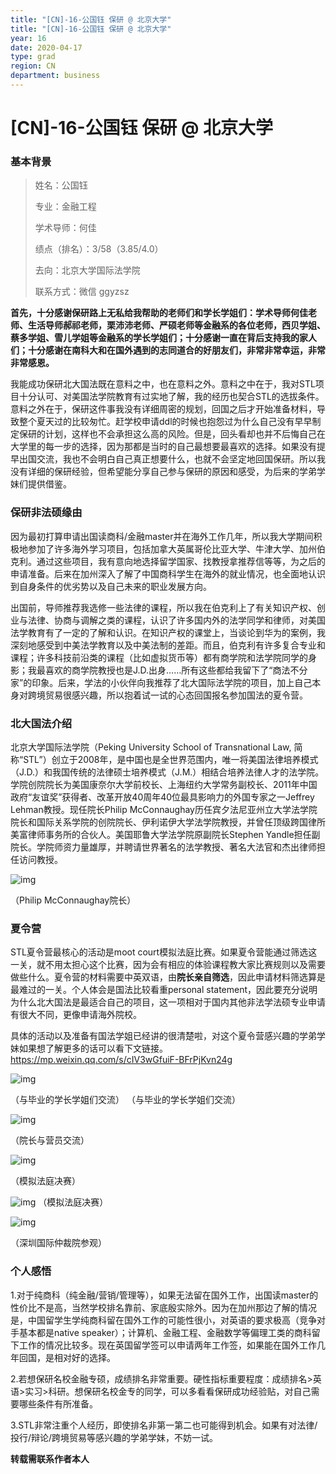 ```yaml
---
title: "[CN]-16-公国钰 保研 @ 北京大学"
title: "[CN]-16-公国钰 保研 @ 北京大学"
year: 16
date: 2020-04-17
type: grad
region: CN
department: business
---
```


# [CN]-16-公国钰 保研 @ 北京大学

### 基本背景

> 姓名：公国钰
>
> 专业：金融工程
>
> 学术导师：何佳
>
> 绩点（排名）：3/58（3.85/4.0）
>
> 去向：北京大学国际法学院
>
> 联系方式：微信 ggyzsz

**首先，十分感谢保研路上无私给我帮助的老师们和学长学姐们：学术导师何佳老师、生活导师郝祁老师，栗沛沛老师、严硕老师等金融系的各位老师，西贝学姐、蔡多学姐、雪儿学姐等金融系的学长学姐们；十分感谢一直在背后支持我的家人们；十分感谢在南科大和在国外遇到的志同道合的好朋友们，非常非常幸运，非常非常感恩。**

我能成功保研北大国法既在意料之中，也在意料之外。意料之中在于，我对STL项目十分认可、对美国法学院教育有过实地了解，我的经历也契合STL的选拔条件。意料之外在于，保研这件事我没有详细周密的规划，回国之后才开始准备材料，导致整个夏天过的比较匆忙。赶学校申请ddl的时候也抱怨过为什么自己没有早早制定保研的计划，这样也不会承担这么高的风险。但是，回头看却也并不后悔自己在大学里的每一步的选择，因为那都是当时的自己最想要最喜欢的选择。如果没有提早出国交流，我也不会明白自己真正想要什么，也就不会坚定地回国保研。所以我没有详细的保研经验，但希望能分享自己参与保研的原因和感受，为后来的学弟学妹们提供借鉴。

### 保研非法硕缘由

因为最初打算申请出国读商科/金融master并在海外工作几年，所以我大学期间积极地参加了许多海外学习项目，包括加拿大英属哥伦比亚大学、牛津大学、加州伯克利。通过这些项目，我有意向地选择留学国家、找教授拿推荐信等等，为之后的申请准备。后来在加州深入了解了中国商科学生在海外的就业情况，也全面地认识到自身条件的优劣势以及自己未来的职业发展方向。

出国前，导师推荐我选修一些法律的课程，所以我在伯克利上了有关知识产权、创业与法律、协商与调解之类的课程，认识了许多国内外的法学同学和律师，对美国法学教育有了一定的了解和认识。在知识产权的课堂上，当谈论到华为的案例，我深刻地感受到中美法学教育以及中美法制的差距。而且，伯克利有许多复合专业和课程；许多科技前沿类的课程（比如虚拟货币等）都有商学院和法学院同学的身影；我最喜欢的商学院教授也是J.D.出身……所有这些都给我留下了“商法不分家”的印象。后来，学法的小伙伴向我推荐了北大国际法学院的项目，加上自己本身对跨境贸易很感兴趣，所以抱着试一试的心态回国报名参加国法的夏令营。

### 北大国法介绍

北京大学国际法学院（Peking University School of Transnational Law, 简称“STL”）创立于2008年，是中国也是全世界范围内，唯一将美国法律培养模式（J.D.）和我国传统的法律硕士培养模式（J.M.）相结合培养法律人才的法学院。学院创院院长为美国康奈尔大学前校长、上海纽约大学常务副校长、2011年中国政府“友谊奖”获得者、改革开放40周年40位最具影响力的外国专家之一Jeffrey Lehman教授。现任院长Philip McConnaughay历任宾夕法尼亚州立大学法学院院长和国际关系学院的创院院长、伊利诺伊大学法学院教授，并曾任顶级跨国律所美富律师事务所的合伙人。美国耶鲁大学法学院原副院长Stephen Yandle担任副院长。学院师资力量雄厚，并聘请世界著名的法学教授、著名大法官和杰出律师担任访问教授。

![img](gongguoyu_1.png)

（Philip McConnaughay院长）

### 夏令营

STL夏令营最核心的活动是moot court模拟法庭比赛。如果夏令营能通过筛选这一关，就不用太担心这个比赛，因为会有相应的体验课程教大家比赛规则以及需要做些什么。夏令营的材料需要中英双语，由**院长亲自筛选**，因此申请材料筛选算是最难过的一关。个人体会是国法比较看重personal statement，因此要充分说明为什么北大国法是最适合自己的项目，这一项相对于国内其他非法学法硕专业申请有很大不同，更像申请海外院校。

具体的活动以及准备有国法学姐已经讲的很清楚啦，对这个夏令营感兴趣的学弟学妹如果想了解更多的话可以看下文链接。https://mp.weixin.qq.com/s/cIV3wGfuiF-BFrPjKvn24g

![img](gongguoyu_2.png)

（与毕业的学长学姐们交流）
（与毕业的学长学姐们交流）

![img](gongguoyu_3.png)

（院长与营员交流）

![img](gongguoyu_4.png)

（模拟法庭决赛）

![img](gongguoyu_5.png)
（模拟法庭决赛）

![img](gongguoyu_6.png)

（深圳国际仲裁院参观）

### 个人感悟

1.对于纯商科（纯金融/营销/管理等），如果无法留在国外工作，出国读master的性价比不是高，当然学校排名靠前、家底殷实除外。因为在加州那边了解的情况是，中国留学生学纯商科留在国外工作的可能性很小，对英语的要求极高（竞争对手基本都是native speaker）；计算机、金融工程、金融数学等偏理工类的商科留下工作的情况比较多。现在英国留学签可以申请两年工作签，如果能在国外工作几年回国，是相对好的选择。

2.若想保研名校金融专硕，成绩排名非常重要。硬性指标重要程度：成绩排名>英语>实习>科研。想保研名校金专的同学，可以多看看保研成功经验贴，对自己需要哪些条件有所准备。

3.STL非常注重个人经历，即使排名非第一第二也可能得到机会。如果有对法律/投行/辩论/跨境贸易等感兴趣的学弟学妹，不妨一试。

**转载需联系作者本人**
